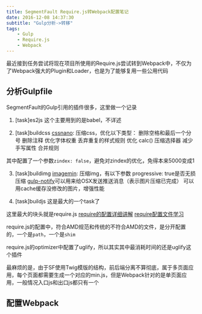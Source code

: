 ```yaml
---
title: SegmentFault Require.js转Webpack配置笔记
date: 2016-12-08 14:37:30
subtitle: "Gulp分析->转移"
tags:
    - Gulp
    - Require.js
    - Webpack
---
```

最近接到任务尝试将现在项目所使用的Require.js尝试转到Webpack中，不仅为了Webpack强大的Plugin和Loader，也是为了能够复用一些公用代码

## 分析Gulpfile

SegmentFault的Gulp引用的插件很多，这里做一个记录

1. [task]es2js
这个主要用到的是babel，不详述

2. [task]buildcss
[cssnano](http://cssnano.co/): 压缩css，优化以下类型：
删除空格和最后一个分号
删除注释
优化字体权重
丢弃重复的样式规则
优化 calc()
压缩选择器
减少手写属性
合并规则

其中配置了一个参数`zindex: false`，避免对zindex的优化，免得本来5000变成1

3. [task]buildimg
[imagemin](http://www.ydcss.com/archives/26): 压缩img，有以下参数
progressive: true是否无损压缩
[gulp-notify](https://github.com/mikaelbr/gulp-notify)可以用来给OSX发送推送消息（表示图片压缩已完成）
可以用cache缓存没修改的图片，增强性能

4. [task]buildjs
这是最大的一个task了

这里最大的块头就是require.js
[require的配置详细讲解](https://segmentfault.com/a/1190000002403806#articleHeader39)
[require配置文件学习](https://segmentfault.com/a/1190000000394849)

require.js的配置中，符合AMD规范和传统的不符合AMD的文件，是分开配置的，一个是`path`，一个是`shim`

require.js的optimizer中配置了uglify，所以其实其中最消耗时间的还是uglify这个插件

最麻烦的是，由于SF使用Twig模版的结构，前后端分离不算彻底，属于多页面应用，每个页面都需要生成一个对应的min.js，但是Webpack针对的是单页面应用，一般情况入口js和出口js都只有一个

## 配置Webpack



